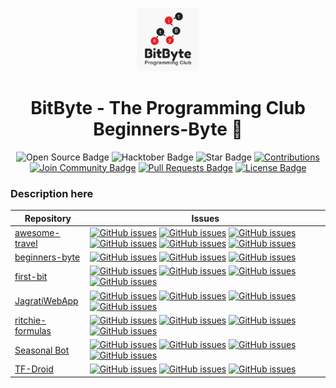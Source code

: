<p align="center">
    <a href="https://github.com/BitByte-TPC">
        <img src="assets/bitbyte.png" width="20%">
    </a>
</p>

<h1 align="center"> 
    BitByte - The Programming Club
    <br>
    Beginners-Byte 🎉
</h1>

<div align="center">
<img src="https://firstcontributions.github.io/open-source-badges/badges/open-source-v1/open-source.svg" alt="Open Source Badge"/>
<img src="https://img.shields.io/badge/hacktoberfest-2020-blueviolet" alt="Hacktober Badge"/>
<img src="https://img.shields.io/static/v1?label=%F0%9F%8C%9F&message=If%20Useful&style=style=flat&color=BC4E99" alt="Star Badge"/>
<a href="https://github.com/BitByte-TPC" ><img src="https://img.shields.io/badge/Contributions-welcome-violet.svg?style=flat&logo=git" alt="Contributions" /></a>
<a href="https://discord.gg/42KgFmJ"><img src="https://img.shields.io/discord/752209830290260101?style=flat&label=Join%20Community&color=7289DA" alt="Join Community Badge"/></a>
<a href="https://github.com/BitByte-TPC/beginners-byte/pulls"><img src="https://img.shields.io/github/issues-pr/BitByte-TPC/beginners-byte" alt="Pull Requests Badge"/></a>
<a href="https://github.com/BitByte-TPC/beginners-byte/blob/master/LICENSE"><img src="https://img.shields.io/github/license/BitByte-TPC/beginners-byte?color=2b9348" alt="License Badge"/></a>
</div>

### Description here

| Repository  | Issues  |
|---|---|
| [awesome-travel](https://github.com/unseen1980/awesome-travel) | [![GitHub issues](https://img.shields.io/github/issues/unseen1980/awesome-travel?color=pink&logo=github)](https://github.com/unseen1980/awesome-travel/issues) [![GitHub issues](https://img.shields.io/github/issues/unseen1980/awesome-travel/hacktoberfest?color=pink&logo=github)](https://github.com/unseen1980/awesome-travel/issues?q=is%3Aissue+is%3Aopen+label%3A%22hacktoberfest%22) [![GitHub issues](https://img.shields.io/github/issues/unseen1980/awesome-travel/hacktoberfest20?color=pink&logo=github)](https://github.com/unseen1980/awesome-travel/issues?q=is%3Aissue+is%3Aopen+label%3A%22hacktoberfest20%22) [![GitHub issues](https://img.shields.io/github/issues/unseen1980/awesome-travel/hacktoberfest2020?color=pink&logo=github)](https://github.com/unseen1980/awesome-travel/issues?q=is%3Aissue+is%3Aopen+label%3A%22hacktoberfest2020%22) [![GitHub issues](https://img.shields.io/github/issues/unseen1980/awesome-travel/help%20wanted?color=pink&logo=github)](https://github.com/unseen1980/awesome-travel/issues?q=is%3Aissue+is%3Aopen+label%3A%22help+wanted%22) [![GitHub issues](https://img.shields.io/github/issues/unseen1980/awesome-travel/good%20first%20issue?color=pink&logo=github)](https://github.com/unseen1980/awesome-travel/issues?q=is%3Aissue+is%3Aopen+label%3A%22good+first+issue%22) |
| [beginners-byte](https://github.com/BitByte-TPC/beginners-byte) | [![GitHub issues](https://img.shields.io/github/issues/BitByte-TPC/beginners-byte?color=pink&logo=github)](https://github.com/BitByte-TPC/beginners-byte/issues) [![GitHub issues](https://img.shields.io/github/issues/BitByte-TPC/beginners-byte/first-timers-only?color=pink&logo=github)](https://github.com/BitByte-TPC/beginners-byte/issues?q=is%3Aissue+is%3Aopen+label%3A%22first-timers-only%22) [![GitHub issues](https://img.shields.io/github/issues/BitByte-TPC/beginners-byte/good%20first%20issue?color=pink&logo=github)](https://github.com/BitByte-TPC/beginners-byte/issues?q=is%3Aissue+is%3Aopen+label%3A%22good+first+issue%22) |
| [first-bit](https://github.com/BitByte-TPC/first-bit) | [![GitHub issues](https://img.shields.io/github/issues/BitByte-TPC/first-bit?color=pink&logo=github)](https://github.com/BitByte-TPC/first-bit/issues) [![GitHub issues](https://img.shields.io/github/issues/BitByte-TPC/first-bit/first-timers-only?color=pink&logo=github)](https://github.com/BitByte-TPC/first-bit/issues?q=is%3Aissue+is%3Aopen+label%3A%22first-timers-only%22) [![GitHub issues](https://img.shields.io/github/issues/BitByte-TPC/first-bit/good%20first%20issue?color=pink&logo=github)](https://github.com/BitByte-TPC/first-bit/issues?q=is%3Aissue+is%3Aopen+label%3A%22good+first+issue%22) [![GitHub issues](https://img.shields.io/github/issues/BitByte-TPC/first-bit/help%20wanted?color=pink&logo=github)](https://github.com/BitByte-TPC/first-bit/issues?q=is%3Aissue+is%3Aopen+label%3A%22help+wanted%22) |
| [JagratiWebApp](https://github.com/garg3133/JagratiWebApp) | [![GitHub issues](https://img.shields.io/github/issues/garg3133/JagratiWebApp?color=pink&logo=github)](https://github.com/garg3133/JagratiWebApp/issues) [![GitHub issues](https://img.shields.io/github/issues/garg3133/JagratiWebApp/first-timers-only?color=pink&logo=github)](https://github.com/garg3133/JagratiWebApp/issues?q=is%3Aissue+is%3Aopen+label%3A%22first-timers-only%22) [![GitHub issues](https://img.shields.io/github/issues/garg3133/JagratiWebApp/good%20first%20issue?color=pink&logo=github)](https://github.com/garg3133/JagratiWebApp/issues?q=is%3Aissue+is%3Aopen+label%3A%22good+first+issue%22) [![GitHub issues](https://img.shields.io/github/issues/garg3133/JagratiWebApp/help%20wanted?color=pink&logo=github)](https://github.com/garg3133/JagratiWebApp/issues?q=is%3Aissue+is%3Aopen+label%3A%22help+wanted%22) |
| [ritchie-formulas](https://github.com/ZupIT/ritchie-formulas) | [![GitHub issues](https://img.shields.io/github/issues/ZupIT/ritchie-formulas?color=pink&logo=github)](https://github.com/ZupIT/ritchie-formulas/issues) [![GitHub issues](https://img.shields.io/github/issues/ZupIT/ritchie-formulas/Hacktoberfest?color=pink&logo=github)](https://github.com/ZupIT/ritchie-formulas/issues?q=is%3Aissue+is%3Aopen+label%3A%22Hacktoberfest%22) [![GitHub issues](https://img.shields.io/github/issues/ZupIT/ritchie-formulas/documentation?color=pink&logo=github)](https://github.com/ZupIT/ritchie-formulas/issues?q=is%3Aissue+is%3Aopen+label%3A%22documentation%22) [![GitHub issues](https://img.shields.io/github/issues/ZupIT/ritchie-formulas/good%20first%20issue?color=pink&logo=github)](https://github.com/ZupIT/ritchie-formulas/issues?q=is%3Aissue+is%3Aopen+label%3A%22good+first+issue%22) |
| [Seasonal Bot](https://github.com/python-discord/seasonalbot) | [![GitHub issues](https://img.shields.io/github/issues/python-discord/seasonalbot?color=pink&logo=github)](https://github.com/python-discord/seasonalbot/issues) [![GitHub issues](https://img.shields.io/github/issues/python-discord/seasonalbot/good%20first%20issue?color=pink&logo=github)](https://github.com/python-discord/seasonalbot/issues?q=is%3Aissue+is%3Aopen+label%3A%22good+first+issue%22) [![GitHub issues](https://img.shields.io/github/issues/python-discord/seasonalbot/help%20wanted?color=pink&logo=github)](https://github.com/python-discord/seasonalbot/issues?q=is%3Aissue+is%3Aopen+label%3A%22help+wanted%22) [![GitHub issues](https://img.shields.io/github/issues/python-discord/seasonalbot/level:%200%20-%20beginner?color=pink&logo=github)](https://github.com/python-discord/seasonalbot/issues?q=is%3Aissue+is%3Aopen+label%3A%22level:+0+-+beginner%22) |
| [TF-Droid](https://github.com/ROBOTICS-CLUB-IIITDMJ/TF-Droid) | [![GitHub issues](https://img.shields.io/github/issues/ROBOTICS-CLUB-IIITDMJ/TF-Droid?color=pink&logo=github)](https://github.com/ROBOTICS-CLUB-IIITDMJ/TF-Droid/issues) [![GitHub issues](https://img.shields.io/github/issues/ROBOTICS-CLUB-IIITDMJ/TF-Droid/first-timers-only?color=pink&logo=github)](https://github.com/ROBOTICS-CLUB-IIITDMJ/TF-Droid/issues?q=is%3Aissue+is%3Aopen+label%3A%22first-timers-only%22) [![GitHub issues](https://img.shields.io/github/issues/ROBOTICS-CLUB-IIITDMJ/TF-Droid/good%20first%20issue?color=pink&logo=github)](https://github.com/ROBOTICS-CLUB-IIITDMJ/TF-Droid/issues?q=is%3Aissue+is%3Aopen+label%3A%22good+first+issue%22) |
